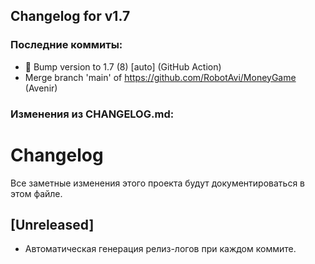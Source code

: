 ## Changelog for v1.7

### Последние коммиты:
- 🔖 Bump version to 1.7 (8) [auto] (GitHub Action)
- Merge branch 'main' of https://github.com/RobotAvi/MoneyGame (Avenir)
### Изменения из CHANGELOG.md:
# Changelog

Все заметные изменения этого проекта будут документироваться в этом файле.

## [Unreleased]
- Автоматическая генерация релиз-логов при каждом коммите. 